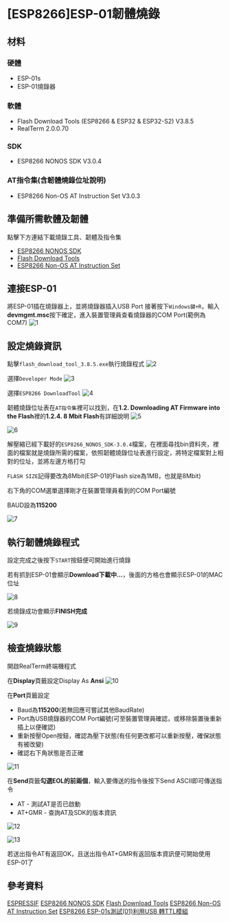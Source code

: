 # [ESP8266]ESP-01韌體燒錄

## 材料
### 硬體
- ESP-01s
- ESP-01燒錄器

### 軟體
- Flash Download Tools (ESP8266 & ESP32 & ESP32-S2) V3.8.5
- RealTerm 2.0.0.70

### SDK
- ESP8266 NONOS SDK V3.0.4

### AT指令集(含韌體燒錄位址說明)
- ESP8266 Non-OS AT Instruction Set V3.0.3

## 準備所需軟體及韌體
點擊下方連結下載燒錄工具、韌體及指令集
- [ESP8266 NONOS SDK](https://www.espressif.com/en/support/download/sdks-demos)
- [Flash Download Tools](https://www.espressif.com/en/support/download/other-tools)
- [ESP8266 Non-OS AT Instruction Set](https://www.espressif.com/en/support/documents/technical-documents)

## 連接ESP-01
將ESP-01插在燒錄器上，並將燒錄器插入USB Port
接著按下`Windows鍵+R`，輸入**devmgmt.msc**按下確定，進入裝置管理員查看燒錄器的COM Port(範例為COM7)
![1]()


## 設定燒錄資訊
點擊`flash_download_tool_3.8.5.exe`執行燒錄程式
![2]()

選擇`Developer Mode`
![3]()

選擇`ESP8266 DownloadTool`
![4]()

韌體燒錄位址表在`AT指令集`裡可以找到，在**1.2. Downloading AT Firmware into the Flash**裡的**1.2.4. 8 Mbit Flash**有詳細說明
![5]()

![6]()


解壓縮已經下載好的`ESP8266_NONOS_SDK-3.0.4`檔案，在裡面尋找bin資料夾，裡面的檔案就是燒錄所需的檔案，依照韌體燒錄位址表進行設定，將特定檔案對上相對的位址，並將左邊方格打勾

`FLASH SIZE`記得要改為8Mbit(ESP-01的Flash size為1MB，也就是8Mbit)

右下角的COM選單選擇剛才在裝置管理員看到的COM Port編號

BAUD設為**115200**

![7]()

## 執行韌體燒錄程式

設定完成之後按下`START`按鈕便可開始進行燒錄

若有抓到ESP-01會顯示**Download下載中...**，後面的方格也會顯示ESP-01的MAC位址

![8]()

若燒錄成功會顯示**FINISH完成**

![9]()



## 檢查燒錄狀態
開啟RealTerm終端機程式

在**Display**頁籤設定Display As **Ansi**
![10]()


在**Port**頁籤設定
- Baud為**115200**(若無回應可嘗試其他BaudRate)
- Port為USB燒錄器的COM Port編號(可至裝置管理員確認，或移除裝置後重新插上以便確認)
- 重新按壓Open按鈕，確認為壓下狀態(有任何更改都可以重新按壓，確保狀態有被改變)
- 確認右下角狀態是否正確

![11]()

在**Send**頁籤**勾選EOL的前兩個**，輸入要傳送的指令後按下Send ASCII即可傳送指令
- AT - 測試AT是否已啟動
- AT+GMR - 查詢AT及SDK的版本資訊

![12]()

![13]()

若送出指令AT有返回OK，且送出指令AT+GMR有返回版本資訊便可開始使用ESP-01了


## 參考資料
[ESPRESSIF](https://www.espressif.com/en)
[ESP8266 NONOS SDK](https://www.espressif.com/en/support/download/sdks-demos)
[Flash Download Tools](https://www.espressif.com/en/support/download/other-tools)
[ESP8266 Non-OS AT Instruction Set](https://www.espressif.com/en/support/documents/technical-documents)
[ESP8266 ESP-01s測試(01)利用USB 轉TTL模組](https://laoweizz.blogspot.com/2017/02/esp8266-esp-01s-01-usb-ttl-esp6288-wifi.html)